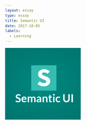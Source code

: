 ```yaml
---
layout: essay
type: essay
title: Semantic UI
date: 2017-10-05
labels:
  - Learning
---
```


<img class="ui medium left floated image" src="../images/semantic.png">
